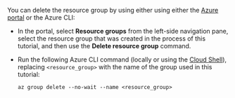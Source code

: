 You can delete the resource group by using either using either the [Azure portal](https://portal.azure.com) or the Azure CLI:

- In the portal, select **Resource groups** from the left-side navigation pane, select the resource group that was created in the process of this tutorial, and then use the **Delete resource group** command.

- Run the following Azure CLI command (locally or using the [Cloud Shell](/azure/cloud-shell/overview)), replacing `<resource_group>` with the name of the group used in this tutorial:

    ```azurecli
    az group delete --no-wait --name <resource_group>
    ```
